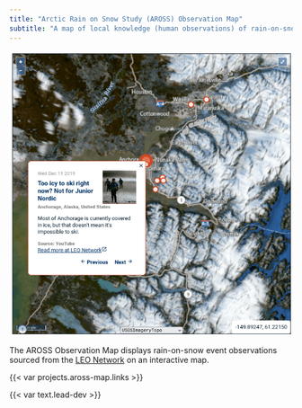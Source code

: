 ```yaml
---
title: "Arctic Rain on Snow Study (AROSS) Observation Map"
subtitle: "A map of local knowledge (human observations) of rain-on-snow events"
---
```


![AROSS Observation Map screenshot](aross-observation-map.png)

The AROSS Observation Map displays rain-on-snow event observations sourced from the
[LEO Network](https://www.leonetwork.org) on an interactive map.

{{< var projects.aross-map.links >}}

{{< var text.lead-dev >}}
